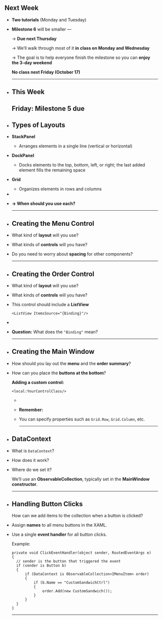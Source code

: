 ## Next Week
- **Two tutorials** (Monday and Tuesday)
- **Milestone 6** will be smaller —
  
  → **Due next Thursday**
  
  → We’ll walk through most of it **in class on Monday and Wednesday**
  
  → The goal is to help everyone finish the milestone so you can **enjoy the 3-day weekend**
  
  **No class next Friday (October 17)**
  
  ---
- ## This Week
  
  **Friday:** Milestone 5 due
  ---
- ## Types of Layouts
- **StackPanel**
	- Arranges elements in a single line (vertical or horizontal)
- **DockPanel**
	- Docks elements to the top, bottom, left, or right; the last added element fills the remaining space
- **Grid**
	- Organizes elements in rows and columns
-
- **→ When should you use each?**
  
  ---
- ## Creating the Menu Control
- What kind of **layout** will you use?
- What kinds of **controls** will you have?
- Do you need to worry about **spacing** for other components?
  
  ---
- ## Creating the Order Control
- What kind of **layout** will you use?
- What kinds of **controls** will you have?
- This control should include a **ListView**
  
  ```
  <ListView ItemsSource="{Binding}"/>
  ```
-
- **Question:** What does the `"Binding"` mean?
  
  ---
- ## Creating the Main Window
- How should you lay out the **menu** and the **order summary**?
- How can you place the **buttons at the bottom**?
  
  **Adding a custom control:**
  
  ```
  <local:YourControlClass/>
  ```
	-
	- **Remember:**
	- You can specify properties such as `Grid.Row`, `Grid.Column`, etc.
	  
	  ---
- ## DataContext
- What is `DataContext`?
- How does it work?
- Where do we set it?
  
  We’ll use an **ObservableCollection<IMenuItem>**, typically set in the **MainWindow constructor**.
  
  ---
- ## Handling Button Clicks
  
  How can we add items to the collection when a button is clicked?
- Assign **names** to all menu buttons in the XAML.
- Use a single **event handler** for all button clicks.
  
  Example:
  
  ```
  private void ClickEventHandler(object sender, RoutedEventArgs e)
  {
    // sender is the button that triggered the event
    if (sender is Button b)
    {
        if (DataContext is ObservableCollection<IMenuItem> order)
        {
            if (b.Name == "CustomSandwichCtrl")
            {
                order.Add(new CustomSandwich());
            }
        }
    }
  }
  ```
  
  ---